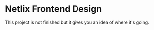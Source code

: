 # Netlix Frontend Design

This project is not finished but it gives you an idea of where it's going.